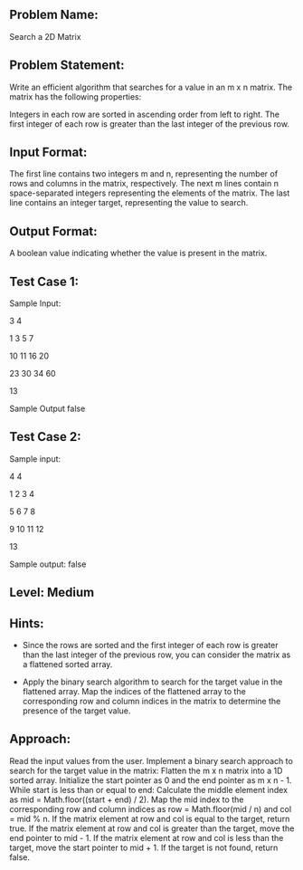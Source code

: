 ## Problem Name:
Search a 2D Matrix

## Problem Statement:
Write an efficient algorithm that searches for a value 
in an m x n matrix. The matrix has the following 
properties:

Integers in each row are sorted in ascending order 
from left to right.
The first integer of each row is greater than the last 
integer of the previous row.


## Input Format:
The first line contains two integers m and n, 
representing the number of rows and columns
 in the matrix, respectively.
The next m lines contain n space-separated 
integers representing the elements of the matrix.
The last line contains an integer target, 
representing the value to search.

## Output Format:
A boolean value indicating 
whether the value is 
present in the matrix.

## Test Case 1:
Sample Input:

3 4

1 3 5 7

10 11 16 20

23 30 34 60

13

Sample Output
false

## Test Case 2:
Sample input:

4 4

1 2 3 4

5 6 7 8

9 10 11 12

13

Sample output:
false

## Level: Medium

## Hints:
- Since the rows are sorted and the first integer of
 each row is greater than the last integer of the 
previous row, you can consider the matrix as a 
flattened sorted array.

- Apply the binary search algorithm to search for 
the target value in the flattened array.
Map the indices of the flattened array to the 
corresponding row and column indices in the 
matrix to determine the presence of the target 
value.

## Approach:
Read the input values from the user.
Implement a binary search approach to search for the target value in the matrix:
Flatten the m x n matrix into a 1D sorted array.
Initialize the start pointer as 0 and the end pointer as m x n - 1.
While start is less than or equal to end:
Calculate the middle element index as mid = Math.floor((start + end) / 2).
Map the mid index to the corresponding row and column indices as row 
= Math.floor(mid / n) and col = mid % n.
If the matrix element at row and col is equal to the target, return true.
If the matrix element at row and col is greater than the target, move the end pointer 
to mid - 1.
If the matrix element at row and col is less than the target, move the start pointer to 
mid + 1.
If the target is not found, return false.